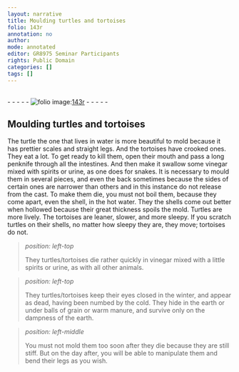```yaml
---
layout: narrative
title: Moulding turtles and tortoises
folio: 143r
annotation: no
author:
mode: annotated
editor: GR8975 Seminar Participants
rights: Public Domain
categories: []
tags: []
---
```


 <br/>- - - - - <a href="http://gallica.bnf.fr/ark:/12148/btv1b10500001g/f291.image"><img src="../assets/photo-icon.png" alt="folio image: " style="display:inline-block; margin-bottom:-3px;"/>143r</a> - - - - - <br/> 
## Moulding turtles and tortoises

 
 The turtle the one that lives in water is more beautiful to mold because it has prettier scales and straight legs. And the tortoises have crooked ones. They eat a lot. To get ready to kill them, open their mouth and pass a long penknife through all the intestines. And then make it swallow some vinegar mixed with spirits or urine, as one does for snakes. It is necessary to mould them in several pieces, and even the back sometimes because the sides of certain ones are narrower than others and in this instance do not release from the cast. To make them die, you must not boil them, because they come apart, even the shell, in the hot water. They the shells come out better when hollowed because their great thickness spoils the mold. Turtles are more lively. The tortoises are leaner, slower, and more sleepy. If you scratch turtles on their shells, no matter how sleepy they are, they move; tortoises do not. 
 
> *position: left-top*
> 
>  They turtles/tortoises die rather quickly in vinegar mixed with a little spirits or urine, as with all other animals. 
 
> *position: left-top*
> 
>  They turtles/tortoises keep their eyes closed in the winter, and appear as dead, having been numbed by the cold. They hide in the earth or under balls of grain or warm manure, and survive only on the dampness of the earth. 
 
> *position: left-middle*
> 
>  You must not mold them too soon after they die because they are still stiff. But on the day after, you will be able to manipulate them and bend their legs as you wish. 
 
